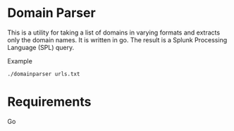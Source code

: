 # Domain Parser

This is a utility for taking a list of domains in varying formats and extracts only the domain names.  It is written in go. The result is a Splunk Processing Language (SPL) query.

Example

```
./domainparser urls.txt
```

# Requirements
Go
